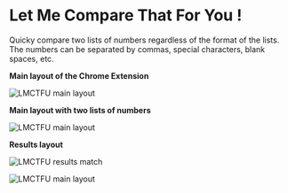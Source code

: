 # Let Me Compare That For You !

Quicky compare two lists of numbers regardless of the format of the lists. The numbers can be separated by commas, special characters, blank spaces, etc.

**Main layout of the Chrome Extension**

![LMCTFU main layout](https://raw.github.com/apreps/LetMeCompareThatForYou/master/screenshots/main-page.png)

**Main layout with two lists of numbers**

![LMCTFU main layout](https://raw.github.com/apreps/LetMeCompareThatForYou/master/screenshots/main-page-data.png)

**Results layout**

![LMCTFU results match](https://raw.github.com/apreps/LetMeCompareThatForYou/master/screenshots/result-match.png)

![LMCTFU main layout](https://raw.github.com/apreps/LetMeCompareThatForYou/master/screenshots/result-no.png)
